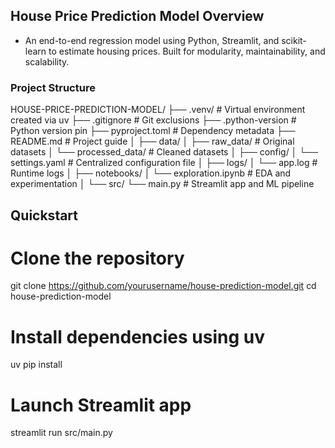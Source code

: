 ## House Price Prediction Model Overview
- An end-to-end regression model using Python, Streamlit, and scikit-learn to estimate housing prices. Built for modularity, maintainability, and scalability.

### Project Structure
HOUSE-PRICE-PREDICTION-MODEL/
├── .venv/                 # Virtual environment created via uv
├── .gitignore             # Git exclusions
├── .python-version        # Python version pin
├── pyproject.toml         # Dependency metadata
├── README.md              # Project guide
│
├── data/
│   ├── raw_data/          # Original datasets
│   └── processed_data/    # Cleaned datasets
│
├── config/
│   └── settings.yaml      # Centralized configuration file
│
├── logs/
│   └── app.log            # Runtime logs
│
├── notebooks/
│   └── exploration.ipynb  # EDA and experimentation
│
└── src/
    └── main.py            # Streamlit app and ML pipeline


## Quickstart

# Clone the repository
git clone https://github.com/yourusername/house-prediction-model.git
cd house-prediction-model

# Install dependencies using uv
uv pip install

# Launch Streamlit app
streamlit run src/main.py


